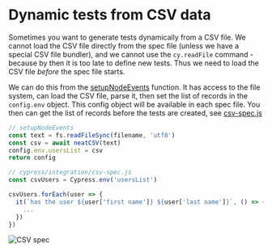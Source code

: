 # Dynamic tests from CSV data

Sometimes you want to generate tests dynamically from a CSV file. We cannot load the CSV file directly from the spec file (unless we have a special CSV file bundler), and we cannot use the `cy.readFile` command - because by then it is too late to define new tests. Thus we need to load the CSV file _before_ the spec file starts.

We can do this from the [setupNodeEvents](cypress.config.js) function. It has access to the file system, can load the CSV file, parse it, then set the list of records in the `config.env` object. This config object will be available in each spec file. You then can get the list of records before the tests are created, see [csv-spec.js](./cypress/integration/csv-spec.js)

```js
// setupNodeEvents
const text = fs.readFileSync(filename, 'utf8')
const csv = await neatCSV(text)
config.env.usersList = csv
return config

// cypress/integration/csv-spec.js
const csvUsers = Cypress.env('usersList')

csvUsers.forEach(user => {
  it(`has the user ${user['first name']} ${user['last name']}`, () => {
    ...
  })
})
```

![CSV spec](./images/csv.png)
